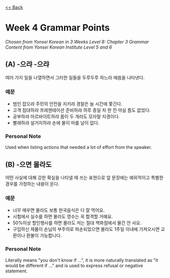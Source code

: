 [<< Back](index.md)

# Week 4 Grammar Points
*Chosen from Yonsei Korean in 3 Weeks Level 8: Chapter 3 Grammar*  
*Content from Yonsei Korean Institute Level 5 and 6*

## (A) -으랴 -으랴
여러 가지 일을 나열하면서 그러한 일들을 두루두루 하느라 애씀을 나타낸다.

### 예문
- 범인 잡으랴 주민의 안전을 지키랴 경찰은 늘 시간에 쫓긴다.
- 고객 접대하랴 프레젠테이션 준비하랴 하루 종일 차 한 잔 마실 틈도 없었다.
- 공부하랴 아르바이트하랴 몸이 두 개라도 모자랄 지경이다.
- 빨래하랴 설거지하랴 손에 물이 마를 날이 없다.

### Personal Note
Used when listing actions that needed a lot of effort from the speaker.

## (B) -으면 몰라도
어떤 사실에 대해 강한 확실을 나타낼 때 쓰는 표현으로 앞 문장에는 예외적이고 특별한 경우를 가정하는 내용이 온다.

### 예문
- 너무 매우면 몰라도 보통 한국음식은 다 잘 먹어요.
- 시험에서 실수를 하면 몰라도 영수는 꼭 합격할 거예요.
- 50%이상 할인행사를 하면 몰라도 저는 절대 백화점에서 물건 안 사요.
- 구입하신 제품이 손님의 부주의로 파손되었으면 몰라도 1주일 이내에 가져오시면 교환이나 환불이 가능합니다.

### Personal Note
Literally means "you don't know if ...", it is more naturally translated as "it would be different if ..." and is used to express refusal or negative statement.
